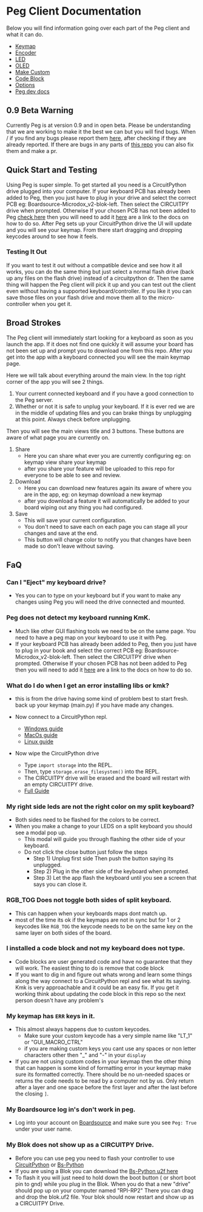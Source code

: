 # Peg Client Documentation

Below you will find information going over each part of the Peg client and what it can do.

* [Keymap](./Keymap.md)
* [Encoder](./Encoder.md)
* [LED](./LED.md)
* [OLED](./OLED.md)
* [Make Custom](./Make_Custom.md)
* [Code Block](./Code_Block.md)
* [Options](./Options.md)
* [Peg dev docs](../README.md)

## 0.9 Beta Warning
Currently Peg is at version 0.9 and in open beta.
Please be understanding that we are working to make it the best we can but you will find bugs.
When / if you find any bugs please report them [here](https://github.com/boardsource/pegBoards/issues), after checking if they are already reported.
If there are bugs in any parts of [this repo](https://github.com/boardsource/pegBoards) you can also fix them and make a pr.

## Quick Start and Testing

Using Peg is super simple. To get started all you need is a CircuitPython drive plugged into your computer. If your keyboard PCB has already been added to Peg, then you just have to plug in your drive and select the correct PCB eg: Boardsource-Microdox_v2-blok-left. Then select the CIRCUITPY drive when prompted. Otherwise If your chosen PCB has not been added to Peg [check here](https://peg.software/docs/Peg_Client/supported_keyboards) then you will need to add it [here](../README.md) are a link to the docs on how to do so. After Peg sets up your CircuitPython drive the UI will update and you will see your keymap. From there start dragging and dropping keycodes around to see how it feels.

### Testing It Out

If you want to test it out without a compatible device and see how it all works, you can do the same thing but just select a normal flash drive (back up any files on the flash drive) instead of a circuitpython dr. Then the same thing will happen the Peg client will pick it up and you can test out the client even without having a supported keyboard/controller. If you like it you can save those files on your flash drive and move them all to the micro-controller when you get it.

## Broad Strokes

The Peg client will immediately start looking for a keyboard as soon as you launch the app.
If it does not find one quickly it will assume your board has not been set up
and prompt you to download one from this repo. After you get into the app with a
keyboard connected you will see the main keymap page.

Here we will talk about
everything around the main view. In the top right corner of the app you will see
2 things.

1. Your current connected keyboard and if you have a good connection to the Peg server.
2. Whether or not it is safe to unplug your keyboard. If it is ever red we are in the middle of updating files and you can brake things by unplugging at this point. Always check before unplugging.

Then you will see the main views title and 3 buttons. These buttons are aware of what page you are currently on.

1. Share
    * Here you can share what ever you are currently configuring eg: on keymap view share your keymap
    * after you share your feature will be uploaded to this repo for everyone to be able to see and review.
2. Download
    * Here you can download new features again its aware of where you are in the app, eg: on keymap download a new keymap
    * after you download a feature it will automatically be added to your board wiping out any thing you had configured.
3. Save
    * This will save your current configuration.
    * You don't need to save each on each page you can stage all your changes and save at the end.
    * This button will change color to notify you that changes have been made so don't leave without saving.


## FaQ

### Can I "Eject" my keyboard drive?
* Yes you can to type on your keyboard but if you want to make any changes using Peg you will need the drive connected and mounted.

### Peg does not detect my keyboard running KmK.
* Much like other GUI flashing tools we need to be on the same page. You need to have a peg map on your keyboard to use it with Peg.
* If your keyboard PCB has already been added to Peg, then you just have to plug in your book and select the correct PCB eg: Boardsource-Microdox_v2-blok-left. Then select the CIRCUITPY drive when prompted. Otherwise If your chosen PCB has not been added to Peg then you will need to add it [here](https://peg.software/docs/) are a link to the docs on how to do so.

### What do I do when I get an error installing libs or kmk?
* this is from the drive having some kind of problem best to start fresh.
back up your keymap (main.py) if you have made any changes.

* Now connect to a CircuitPython repl.
    * [Windows guide](https://learn.adafruit.com/welcome-to-circuitpython/advanced-serial-console-on-windows)
    * [MacOs guide](https://learn.adafruit.com/welcome-to-circuitpython/advanced-serial-console-on-mac-and-linux)
    * [Linux guide](https://learn.adafruit.com/welcome-to-circuitpython/advanced-serial-console-on-linux)
* Now wipe the CircuitPython drive
    * Type `import storage` into the REPL.
    * Then, type `storage.erase_filesystem()` into the REPL.
    * The CIRCUITPY drive will be erased and the board will restart with an empty CIRCUITPY drive.
    * [Full Guide](https://docs.circuitpython.org/en/latest/docs/troubleshooting.html)


### My right side leds are not the right color on my split keyboard?
* Both sides need to be flashed for the colors to be correct.
* When you make a change to your LEDS on a split keyboard you should see a modal pop up.
    * This modal will guide you through flashing the other side of your keyboard.
    * Do not click the close button just follow the steps
        * Step 1) Unplug first side Then push the button saying its unplugged.
        * Step 2) Plug in the other side of the keyboard when prompted.
        * Step 3) Let the app flash the keyboard until you see a screen that says you can close it.


### RGB_TOG Does not toggle both sides of split keyboard.
* This can happen when your keyboards maps dont match up.
* most of the time its ok if the keymaps are not in sync but for 1 or 2 keycodes like `RGB_TOG` the keycode needs to be on the same key on the same layer on both sides of the board.

### I installed a code block and not my keyboard does not type.
* Code blocks are user generated code and have no guarantee that they will work. The easiest thing to do is remove that code block
* If you want to dig in and figure out whats wrong and learn some things along the way connect to a CircuitPython repl and see what its saying. Kmk is very approachable and it could be an easy fix. If you get it working think about updating the code block in this repo so the next person doesn't have any problem's

### My keymap has `ERR` keys in it.
* This almost always happens due to custom keycodes.
    * Make sure your custom keycode has a very simple name like "LT_1" or "GUI_MACRO_CTRL"
    * if you are making custom keys you cant use any spaces or non letter characters other then "_" and "-" in your `display`
* If you are not using custom codes in your keymap then the other thing that can happen is some kind of formatting error in your keymap make sure its formatted correctly. There should be
 no un-needed spaces or returns the code needs to be read by a computer not by
 us. Only return after a layer and one space before the first layer and after
 the last before the closing `]`.

### My Boardsource log in's don't work in peg.
* Log into your account on [Boardsource](https://boardsource.xyz/) and make sure you see `Peg: True` under your user name.

### My Blok does not show up as a CIRCUITPY Drive.
* Before you can use peg you need to flash your controller to use [CircuitPython](https://circuitpython.org/downloads) or [Bs-Python](https://github.com/boardsource/bs-python)
* If you are using a Blok you can download the [Bs-Python u2f here](https://peg.software/api/blok.uf2)
* To flash  it you will just need to hold down the boot button ( or short boot pin to gnd) while you plug in the Blok. When you do that a new "drive" should pop up on your computer named "RPI-RP2" There you can drag and drop the blok.uf2 file. Your blok should now restart and show up as a CIRCUITPY Drive.
